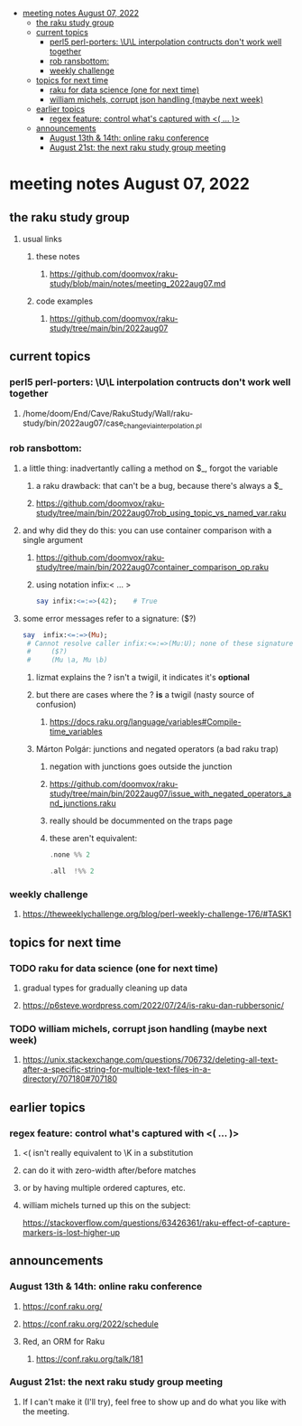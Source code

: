 - [meeting notes August 07, 2022](#orgabdafb7)
  - [the raku study group](#orgaab45a1)
  - [current topics](#org5e8e6bb)
    - [perl5 perl-porters: \U\L interpolation contructs don't work well together](#org22d6ff7)
    - [rob ransbottom:](#org57fa9f6)
    - [weekly challenge](#org192a6b2)
  - [topics for next time](#orgf24a6e5)
    - [raku for data science  (one for next time)](#orgd4100a1)
    - [william michels, corrupt json handling (maybe next week)](#org783fb36)
  - [earlier topics](#org1dc1a66)
    - [regex feature: control what's captured with <( &#x2026; )>](#org27d655a)
  - [announcements](#org8ffacb7)
    - [August 13th & 14th: online raku conference](#org96e7247)
    - [August 21st: the next raku study group meeting](#orgf3e0723)


<a id="orgabdafb7"></a>

# meeting notes August 07, 2022


<a id="orgaab45a1"></a>

## the raku study group

1.  usual links

    1.  these notes
    
        1.  <https://github.com/doomvox/raku-study/blob/main/notes/meeting_2022aug07.md>
    
    2.  code examples
    
        1.  <https://github.com/doomvox/raku-study/tree/main/bin/2022aug07>


<a id="org5e8e6bb"></a>

## current topics


<a id="org22d6ff7"></a>

### perl5 perl-porters: \U\L interpolation contructs don't work well together

1.  /home/doom/End/Cave/RakuStudy/Wall/raku-study/bin/2022aug07/case<sub>change</sub><sub>via</sub><sub>interpolation.pl</sub>


<a id="org57fa9f6"></a>

### rob ransbottom:

1.  a little thing: inadvertantly calling a method on $\_, forgot the variable

    1.  a raku drawback: that can't be a bug, because there's always a $\_
    
    2.  <https://github.com/doomvox/raku-study/tree/main/bin/2022aug07rob_using_topic_vs_named_var.raku>

2.  and why did they do this: you can use container comparison with a single argument

    1.  <https://github.com/doomvox/raku-study/tree/main/bin/2022aug07container_comparison_op.raku>
    
    2.  using notation infix:< &#x2026; >
    
        ```raku
        say infix:<=:=>(42);    # True
        ```

3.  some error messages refer to a signature: ($?)

    ```raku
    say  infix:<=:=>(Mu); 
     # Cannot resolve caller infix:<=:=>(Mu:U); none of these signatures match:
     #     ($?)
     #     (Mu \a, Mu \b)
    ```
    
    1.  lizmat explains the ? isn't a twigil, it indicates it's **optional**
    
    2.  but there are cases where the ? **is** a twigil (nasty source of confusion)
    
        1.  <https://docs.raku.org/language/variables#Compile-time_variables>
    
    3.  Márton Polgár: junctions and negated operators (a bad raku trap)
    
        1.  negation with junctions goes outside the junction
        
        2.  <https://github.com/doomvox/raku-study/tree/main/bin/2022aug07/issue_with_negated_operators_and_junctions.raku>
        
        3.  really should be docummented on the traps page
        
        4.  these aren't equivalent:
        
            ```raku
            .none %% 2 
            ```
            
            ```raku
            .all  !%% 2 
            ```


<a id="org192a6b2"></a>

### weekly challenge

1.  <https://theweeklychallenge.org/blog/perl-weekly-challenge-176/#TASK1>


<a id="orgf24a6e5"></a>

## topics for next time


<a id="orgd4100a1"></a>

### TODO raku for data science  (one for next time)

1.  gradual types for gradually cleaning up data

2.  <https://p6steve.wordpress.com/2022/07/24/is-raku-dan-rubbersonic/>


<a id="org783fb36"></a>

### TODO william michels, corrupt json handling (maybe next week)

1.  <https://unix.stackexchange.com/questions/706732/deleting-all-text-after-a-specific-string-for-multiple-text-files-in-a-directory/707180#707180>


<a id="org1dc1a66"></a>

## earlier topics


<a id="org27d655a"></a>

### regex feature: control what's captured with <( &#x2026; )>

1.  <( isn't really equivalent to \K in a substitution

2.  can do it with zero-width after/before matches

3.  or by having multiple ordered captures, etc.

4.  william michels turned up this on the subject:

    <https://stackoverflow.com/questions/63426361/raku-effect-of-capture-markers-is-lost-higher-up>


<a id="org8ffacb7"></a>

## announcements


<a id="org96e7247"></a>

### August 13th & 14th: online raku conference

1.  <https://conf.raku.org/>

2.  <https://conf.raku.org/2022/schedule>

3.  Red, an ORM for Raku

    1.  <https://conf.raku.org/talk/181>


<a id="orgf3e0723"></a>

### August 21st: the next raku study group meeting

1.  If I can't make it (I'll try), feel free to show up and do what you like with the meeting.
